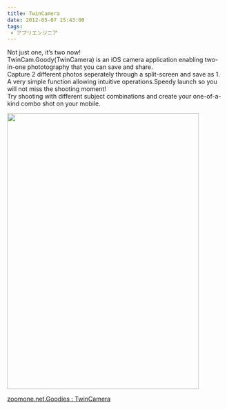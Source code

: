```yaml
---
title: TwinCamera
date: 2012-05-07 15:43:00
tags: 
 - アプリエンジニア
---
```


Not just one, it’s two now!<br>
TwinCam.Goody(TwinCamera) is an iOS camera application enabling two-in-one phototography that you can save and share. <br>
Capture 2 different photos seperately through a split-screen and save as 1.<br>
A very simple function allowing intuitive operations.Speedy launch so you will not miss the shooting moment!<br>
Try shooting with different subject combinations and create your one-of-a-kind combo shot on your mobile.

<!-- more -->

<a href="https://zoomone.net/Goodies/TwinCamera/" title="Untitled by shigeki.takeguchi, on Flickr"><img src="https://farm8.staticflickr.com/7194/7152806143_c3c709e724_z.jpg" width="444" height="640" alt=""></a>

<a href="https://zoomone.net/Goodies/TwinCamera/" title="zoomone.net.Goodies : TwinCamera">zoomone.net.Goodies : TwinCamera</a>
